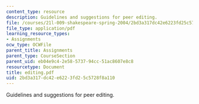 ```yaml
---
content_type: resource
description: Guidelines and suggestions for peer editing.
file: /courses/21l-009-shakespeare-spring-2004/2bd3a317dc42e6223fd25c5728f8a110_editing.pdf
file_type: application/pdf
learning_resource_types:
- Assignments
ocw_type: OCWFile
parent_title: Assignments
parent_type: CourseSection
parent_uid: eb04e9c4-2e58-5737-94cc-51ac8607e8c8
resourcetype: Document
title: editing.pdf
uid: 2bd3a317-dc42-e622-3fd2-5c5728f8a110
---
```

Guidelines and suggestions for peer editing.

